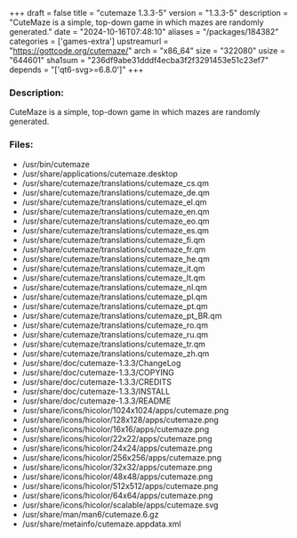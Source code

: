 +++
draft = false
title = "cutemaze 1.3.3-5"
version = "1.3.3-5"
description = "CuteMaze is a simple, top-down game in which mazes are randomly generated."
date = "2024-10-16T07:48:10"
aliases = "/packages/184382"
categories = ['games-extra']
upstreamurl = "https://gottcode.org/cutemaze/"
arch = "x86_64"
size = "322080"
usize = "644601"
sha1sum = "236df9abe31dddf4ecba3f2f3291453e51c23ef7"
depends = "['qt6-svg>=6.8.0']"
+++
### Description: 
CuteMaze is a simple, top-down game in which mazes are randomly generated.

### Files: 
* /usr/bin/cutemaze
* /usr/share/applications/cutemaze.desktop
* /usr/share/cutemaze/translations/cutemaze_cs.qm
* /usr/share/cutemaze/translations/cutemaze_de.qm
* /usr/share/cutemaze/translations/cutemaze_el.qm
* /usr/share/cutemaze/translations/cutemaze_en.qm
* /usr/share/cutemaze/translations/cutemaze_eo.qm
* /usr/share/cutemaze/translations/cutemaze_es.qm
* /usr/share/cutemaze/translations/cutemaze_fi.qm
* /usr/share/cutemaze/translations/cutemaze_fr.qm
* /usr/share/cutemaze/translations/cutemaze_he.qm
* /usr/share/cutemaze/translations/cutemaze_it.qm
* /usr/share/cutemaze/translations/cutemaze_lt.qm
* /usr/share/cutemaze/translations/cutemaze_nl.qm
* /usr/share/cutemaze/translations/cutemaze_pl.qm
* /usr/share/cutemaze/translations/cutemaze_pt.qm
* /usr/share/cutemaze/translations/cutemaze_pt_BR.qm
* /usr/share/cutemaze/translations/cutemaze_ro.qm
* /usr/share/cutemaze/translations/cutemaze_ru.qm
* /usr/share/cutemaze/translations/cutemaze_tr.qm
* /usr/share/cutemaze/translations/cutemaze_zh.qm
* /usr/share/doc/cutemaze-1.3.3/ChangeLog
* /usr/share/doc/cutemaze-1.3.3/COPYING
* /usr/share/doc/cutemaze-1.3.3/CREDITS
* /usr/share/doc/cutemaze-1.3.3/INSTALL
* /usr/share/doc/cutemaze-1.3.3/README
* /usr/share/icons/hicolor/1024x1024/apps/cutemaze.png
* /usr/share/icons/hicolor/128x128/apps/cutemaze.png
* /usr/share/icons/hicolor/16x16/apps/cutemaze.png
* /usr/share/icons/hicolor/22x22/apps/cutemaze.png
* /usr/share/icons/hicolor/24x24/apps/cutemaze.png
* /usr/share/icons/hicolor/256x256/apps/cutemaze.png
* /usr/share/icons/hicolor/32x32/apps/cutemaze.png
* /usr/share/icons/hicolor/48x48/apps/cutemaze.png
* /usr/share/icons/hicolor/512x512/apps/cutemaze.png
* /usr/share/icons/hicolor/64x64/apps/cutemaze.png
* /usr/share/icons/hicolor/scalable/apps/cutemaze.svg
* /usr/share/man/man6/cutemaze.6.gz
* /usr/share/metainfo/cutemaze.appdata.xml
